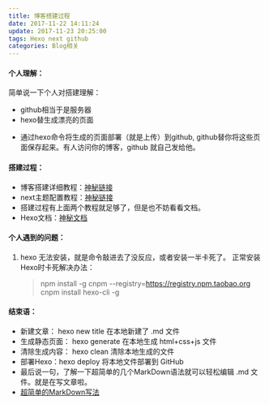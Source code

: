 ```yaml
---
title: 博客搭建过程
date: 2017-11-22 14:11:24
update: 2017-11-23 20:25:00
tags: Hexo next github
categories: Blog相关
---
```

#### 个人理解：
简单说一下个人对搭建理解：
- github相当于是服务器
-  hexo替生成漂亮的页面
<!-- more -->
-  通过hexo命令将生成的页面部署（就是上传）到github, github替你将这些页面保存起来。有人访问你的博客，github 就自己发给他。

#### 搭建过程：
- 博客搭建详细教程：[神秘链接](http://www.jianshu.com/p/f4cc5866946b)
- next主题配置教程：[神秘链接](http://theme-next.iissnan.com/getting-started.html)
- 搭建过程有上面两个教程就足够了，但是也不妨看看文档。
- Hexo文档：[神秘文档](https://hexo.io/zh-cn/docs/)

#### 个人遇到的问题：
1. hexo 无法安装，就是命令敲进去了没反应，或者安装一半卡死了。
    正常安装Hexo时卡死解决办法：
    > npm install -g cnpm --registry=https://registry.npm.taobao.org
    > cnpm install hexo-cli -g

#### 结束语：
- 新建文章： hexo new title             在本地新建了 .md 文件 
- 生成静态页面： hexo generate          在本地生成 html+css+js 文件
- 清除生成内容： hexo clean             清除本地生成的文件 
- 部署Hexo：hexo deploy                 将本地文件部署到 GitHub
- 最后说一句，了解一下超简单的几个MarkDown语法就可以轻松编辑 .md 文件。就是在写文章啦。
- [超简单的MarkDown写法](https://kongdada.github.io/2017/11/20/MarkDown/#more)

